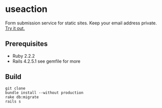 # useaction

Form submission service for static sites. Keep your email address private. [Try it out.](http://young-retreat-61807.herokuapp.com)

## Prerequisites
* Ruby 2.2.2
* Rails 4.2.5.1
see gemfile for more

## Build
```
git clone
bundle install --without production
rake db:migrate
rails s
```